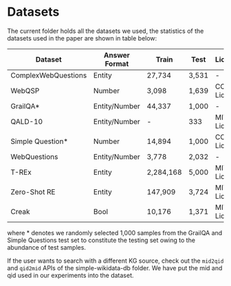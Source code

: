 # Datasets

The current folder holds all the datasets we used, the statistics of the datasets used in the paper are shown in table below:

| Dataset             | Answer Format | Train     | Test  | Licence     | Mid (For Freebase) | Qid (For Wikidata) |
| ------------------- | ------------- | --------- | ----- | ----------- | ------------------ | ------------------ |
| ComplexWebQuestions | Entity        | 27,734    | 3,531 | -           | √                  | √                  |
| WebQSP              | Number        | 3,098     | 1,639 | CC License  | √                  | √                  |
| GrailQA*            | Entity/Number | 44,337    | 1,000 | -           | √                  |                    |
| QALD-10             | Entity/Number | -         | 333   | MIT License |                    | √                  |
| Simple Question*    | Number        | 14,894    | 1,000 | CC License  | √                  |                    |
| WebQuestions        | Entity/Number | 3,778     | 2,032 | -           | √                  | √                  |
| T-REx               | Entity        | 2,284,168 | 5,000 | MIT License |                    | √                  |
| Zero-Shot RE        | Entity        | 147,909   | 3,724 | MIT License |                    | √                  |
| Creak               | Bool          | 10,176    | 1,371 | MIT License |                    | √                  |

where * denotes we randomly selected 1,000 samples from the GrailQA and Simple Questions test set to constitute the testing set owing to the abundance of test samples.

If the user wants to search with a different KG source, check out the `mid2qid` and `qid2mid` APIs of the simple-wikidata-db folder. We have put the mid and qid used in our experiments into the dataset.
